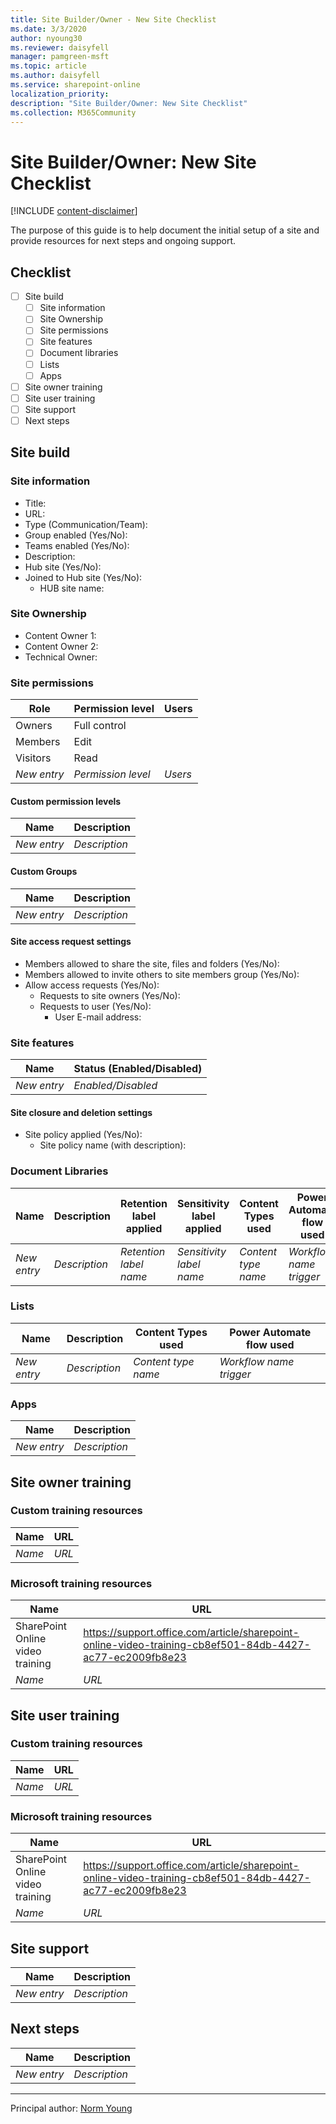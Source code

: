 ```yaml
---
title: Site Builder/Owner - New Site Checklist
ms.date: 3/3/2020
author: nyoung30
ms.reviewer: daisyfell
manager: pamgreen-msft
ms.topic: article
ms.author: daisyfell
ms.service: sharepoint-online
localization_priority: 
description: "Site Builder/Owner: New Site Checklist"
ms.collection: M365Community
---
```

# Site Builder/Owner: New Site Checklist

[!INCLUDE [content-disclaimer](includes/content-disclaimer.md)]

The purpose of this guide is to help document the initial setup of a site and provide resources for next steps and ongoing support.

## Checklist

- [ ] Site build
    - [ ] Site information
    - [ ] Site Ownership
    - [ ] Site permissions
    - [ ] Site features
    - [ ] Document libraries
    - [ ] Lists
    - [ ] Apps
- [ ] Site owner training
- [ ] Site user training
- [ ] Site support
- [ ] Next steps

## Site build

### Site information

- Title:
- URL:
- Type (Communication/Team):
- Group enabled (Yes/No):
- Teams enabled (Yes/No):
- Description:
- Hub site (Yes/No):
- Joined to Hub site (Yes/No):
    - HUB site name:

### Site Ownership
- Content Owner 1:
- Content Owner 2:
- Technical Owner: 

### Site permissions

| Role        | Permission level      | Users   |
|-------------|-----------------------|---------|
| Owners      | Full control          |         |
| Members     | Edit                  |         |
| Visitors    | Read                  |         |
| *New entry* | *Permission level*    | *Users* |

#### Custom permission levels

| Name        | Description      |
|-------------|------------------|
| *New entry* | *Description*    |

#### Custom Groups

| Name        | Description      |
|-------------|------------------|
| *New entry* | *Description*    |

#### Site access request settings

- Members allowed to share the site, files and folders (Yes/No):
- Members allowed to invite others to site members group (Yes/No):
- Allow access requests (Yes/No):
  - Requests to site owners (Yes/No):
  - Requests to user (Yes/No):
    - User E-mail address:

### Site features

| Name        | Status (Enabled/Disabled)      |
|-------------|--------------------------------|
| *New entry* | *Enabled/Disabled*             |

#### Site closure and deletion settings

- Site policy applied (Yes/No):
  - Site policy name (with description):

### Document Libraries

| Name        | Description   | Retention label applied | Sensitivity label applied | Content Types used  | Power Automate flow used  |
|-------------|---------------|-------------------------|---------------------------|---------------------|---------------------------|
| *New entry* | *Description* | *Retention label name*  | *Sensitivity label name*  | *Content type name* | *Workflow name* *trigger* |

### Lists

| Name        | Description   | Content Types used  | Power Automate flow used  |
|-------------|---------------|---------------------|---------------------------|
| *New entry* | *Description* | *Content type name* | *Workflow name* *trigger* |

### Apps

| Name        | Description   |
|-------------|---------------|
| *New entry* | *Description* |

## Site owner training

### Custom training resources

| Name                             | URL                             |
|----------------------------------|---------------------------------|
| *Name*                           | *URL*                           |

### Microsoft training resources

| Name                             | URL                             |
|----------------------------------|---------------------------------|
| SharePoint Online video training | https://support.office.com/article/sharepoint-online-video-training-cb8ef501-84db-4427-ac77-ec2009fb8e23 |
| *Name*                           | *URL*                           |

## Site user training

### Custom training resources

| Name                             | URL                             |
|----------------------------------|---------------------------------|
| *Name*                           | *URL*                           |

### Microsoft training resources

| Name                             | URL                             |
|----------------------------------|---------------------------------|
| SharePoint Online video training | https://support.office.com/article/sharepoint-online-video-training-cb8ef501-84db-4427-ac77-ec2009fb8e23 |
| *Name*                           | *URL*                           |

## Site support

| Name        | Description      |
|-------------|------------------|
| *New entry* | *Description*    |

## Next steps

| Name        | Description      |
|-------------|------------------|
| *New entry* | *Description*    |

---

Principal author: [Norm Young](https://www.linkedin.com/in/norm-young)
